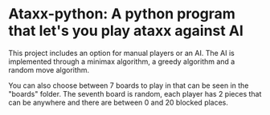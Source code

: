 # Ataxx-python: A python program that let's you play ataxx against AI
This project includes an option for manual players or an AI. The AI is implemented through a minimax algorithm, a greedy algorithm and a random move algorithm.

You can also choose between 7 boards to play in that can be seen in the "boards" folder.
The seventh board is random, each player has 2 pieces that can be anywhere and there are between 0 and 20 blocked places.
